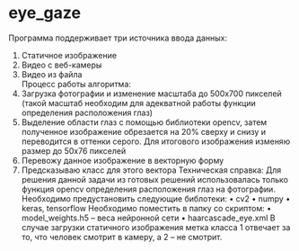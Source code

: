 # eye_gaze
Программа поддерживает три источника ввода данных:
1.	Статичное изображение
2.	Видео с веб-камеры 
3.	Видео из файла  
Процесс работы алгоритма: 
1.	Загрузка фотографии и изменение масштаба до 500x700 пикселей (такой масштаб необходим для адекватной работы функции определения расположения глаз)
2.	Выделение области глаз с помощью библиотеки opencv, затем полученное изображение обрезается на 20% сверху и снизу и переводится в оттенки серого. Для итогового изображения изменяю размер до 50x76 пикселей
3.	Перевожу данное изображение в векторную форму
4.	Предсказываю класс для этого вектора
Техническая справка:
Для решения данной задачи из готовых решений использовалась только функция opencv определения расположения глаз на фотографии.
Необходимо предустановить следующие библотеки:
•	cv2
•	numpy 
•	keras, tensorflow 
Необходимо поместить в папку со скриптом:
•	model_weights.h5 – веса нейронной сети
•	haarcascade_eye.xml 
В случае загрузки статичного изображения метка класса 1 отвечает за то, что человек смотрит в камеру, а 2 – не смотрит.
